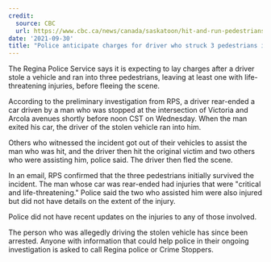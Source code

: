 ```yaml
---
credit:
  source: CBC
  url: https://www.cbc.ca/news/canada/saskatoon/hit-and-run-pedestrians-injured-1.6194926
date: '2021-09-30'
title: "Police anticipate charges for driver who struck 3 pedestrians in apparent hit-and-run"
---
```

The Regina Police Service says it is expecting to lay charges after a driver stole a vehicle and ran into three pedestrians, leaving at least one with life-threatening injuries, before fleeing the scene. 

According to the preliminary investigation from RPS, a driver rear-ended a car driven by a man who was stopped at the intersection of Victoria and Arcola avenues shortly before noon CST on Wednesday. When the man exited his car, the driver of the stolen vehicle ran into him. 

Others who witnessed the incident got out of their vehicles to assist the man who was hit, and the driver then hit the original victim and two others who were assisting him, police said. The driver then fled the scene. 

In an email, RPS confirmed that the three pedestrians initially survived the incident. The man whose car was rear-ended had injuries that were "critical and life-threatening." Police said the two who assisted him were also injured but did not have details on the extent of the injury. 

Police did not have recent updates on the injuries to any of those involved. 

The person who was allegedly driving the stolen vehicle has since been arrested. Anyone with information that could help police in their ongoing investigation is asked to call Regina police or Crime Stoppers.


